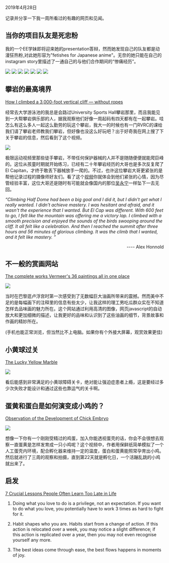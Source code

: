 2019年4月28日

记录并分享一下我一周所看过的有趣的网页和见闻。

## 当你的项目队友是死忠粉

我的一个EE学妹即将迎来她的presentation答辩，然而她发现自己的队友都是动漫狂热粉,对此她形容为"fetishes for Japanese anime"。无奈的她只能在自己的instagram story里描述了一通自己的与他们合作期间的“惨痛经历”。

<img src="images/huijuan1.PNG" />
<img src="images/huijuan2.PNG" />
<img src="images/huijuan3.PNG" />
<img src="images/huijuan4.PNG" />
<img src="images/huijuan5.PNG" />
<img src="images/huijuan6.PNG" />
<img src="images/huijuan7.PNG" />


## 攀岩的最高境界

[How I climbed a 3,000-foot vertical cliff — without ropes](https://www.ted.com/talks/alex_honnold_how_i_climbed_a_3_000_foot_vertical_cliff_without_ropes/transcript)

经常去大学游泳池的我总是会路过University Sports Hall攀岩那里，而且我能见到一大帮攀岩俱乐部的人，据我观察他们好像一周起码有四天都有在一起攀岩。哇怎么有这么多人一起这么勤劳的玩这个攀岩，我大一的时候也有一门RVRC的课给我们请了攀岩老师教我们攀岩，但好像也没这么好玩吧？出于好奇我在网上搜了下关于攀岩的信息，然后看到了这个视频。

![](https://img.youtube.com/vi/3-wjmIFlnNo/hqdefault.jpg)

极限运动视频里那些徒手攀岩，不带任何保护器械的人并不是随随便便就能爬巨峰的。这位从孩童时期就开始练习，已经有二十年攀岩经历的大哥也是多次反复爬了El Capitan，才终于敢丢下器械放手一爬的。不过，也许这位攀岩大哥更紧张的是帮他记录过程的摄像师好友们。看了这个[视频](https://www.youtube.com/watch?v=3-wjmIFlnNo)你就体会到他们紧张的心情，因为尽管经验丰富，这位大哥还是随时有可能就会像国内的那位[吴永宁](https://baike.baidu.com/item/%E5%90%B4%E6%B0%B8%E5%AE%81/22246529)一样坠下一去无回。

<em>“Climbing Half Dome had been a big goal and I did it, but I didn't get what I really wanted. I didn't achieve mastery. I was hesitant and afraid, and it wasn't the experience that I wanted. But El Cap was different. With 600 feet to go, I felt like the mountain was offering me a victory lap. I climbed with a smooth precision and enjoyed the sounds of the birds swooping around the cliff. It all felt like a celebration. And then I reached the summit after three hours and 56 minutes of glorious climbing. It was the climb that I wanted, and it felt like mastery. ”</em>  <div style="text-align: right"> ---- Alex Honnold </div>


## 不一般的赏画网站 

[The complete works Vermeer's 36 paintings all in one place](https://artsandculture.google.com/project/vermeer-paintings)

<img src="images/paintings.PNG" />

当时在巴黎逛卢浮宫时第一次感受到了无数幅巨大油画所带来的震撼。然而美中不足的是每幅画下的注释里的信息有些太少，让我这样的理工男吃瓜群众实在不知道怎样去品味画的魅力所在。这个网站通过利用高清的图像，网页javascript的自动放大和更加细微的描述，让我更好的品味和认识到了这些油画的细节，背景故事和作画的精妙所在。

(手机也能正常浏览，但当然比不上电脑。如果你有个外接大屏幕，观赏效果更佳)


## 小黄球过关

[The Lucky Yellow Marble](https://youtu.be/ytV76_ZWprQ)

![](https://img.youtube.com/vi/ytV76_ZWprQ/hqdefault.jpg)


看后能感到非常满足的小黄球障碍关卡，绝对能让强迫症患者上瘾，这是要经过多少次失败才能设计和通过这些也靠运气的关卡啊。


## 蛋黄和蛋白是如何演变成小鸡的？
[Observation of the Development of Chick Embryo](https://youtu.be/uE0uKvUbcfw)

![](https://img.youtube.com/vi/uE0uKvUbcfw/hqdefault.jpg)


想像一下你有一个刚刚受精过的鸡蛋，加入你能透视蛋壳的话，你会不会很想去观察一直蛋黄是怎样发育成一只小鸡呢？这个视频中，作者用保鲜纸简单模拟了一个人工蛋壳内环境，配合孵化器来维持一定的温度，蛋白和蛋黄能照常孕育出小鸡。然后就进行了三周的观察和拍摄，直到第22天就是孵化日，一个活蹦乱跳的小鸡就出来了。


## 启发
[7 Crucial Lessons People Often Learn Too Late in Life](https://youtu.be/WbvdOuo9pkc)

1. Doing what you love to do is a privilege, not an expectation. If you want to do what you love, you potentially have to work 3 times as hard to fight for it.

2. Habit shapes who you are. Habits start from a change of action. If this action is relocated over a week, you may notice a slight difference; if this action is replicated over a year, then you may not even recognise yourself any more.

3. The best ideas come through ease, the best flows happens in moments of joy.
